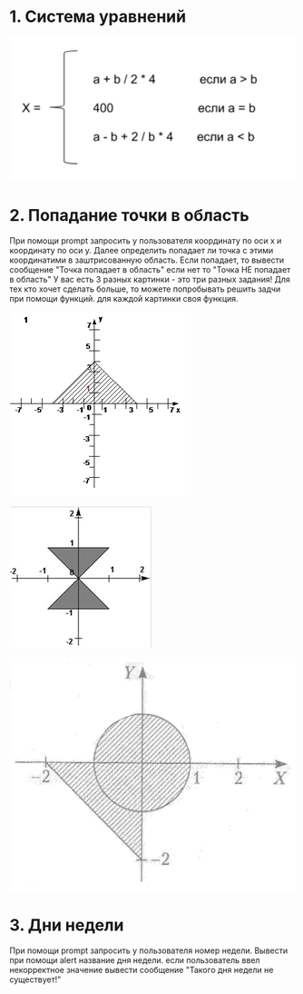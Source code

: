 # 1. Система уравнений
![Система уравнений](/assets/07/system.png)

# 2. Попадание точки в область
При помощи prompt запросить у пользователя координату по оси x и координату по оси y.
Далее определить попадает ли точка с этими координатими в заштрисованную область.
Если попадает, то вывести сообщение "Точка попадает в область" если нет то "Точка НЕ попадает в область"
У вас есть 3 разных картинки - это три разных задания!
Для тех кто хочет сделать больше, то можете попробывать решить задчи при помощи функций. для каждой картинки своя функция.

![Система уравнений](/assets/07/800745dc822c.png)

![Система уравнений](/assets/07/image150.jpg)

![Система уравнений](/assets/07/img-FwEPDL.jpg)

# 3. Дни недели
При помощи prompt запросить у пользователя номер недели.
Вывести при помощи alert название дня недели. если пользователь ввел некорректное значение вывести сообщение "Такого дня недели не существует!"

